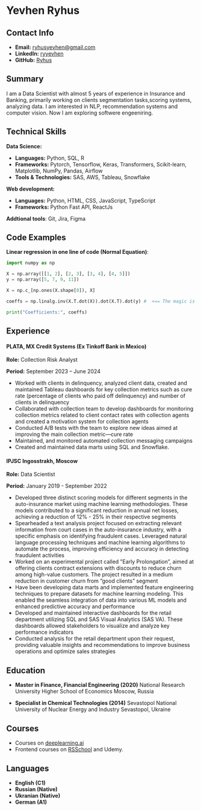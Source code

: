 # Yevhen Ryhus

## Contact Info

- **Email:** ryhusyevhen@gmail.com
- **LinkedIn:** [ryyevhen](https://linkedin.com/in/ryyevhen)
- **GitHub:** [Ryhus](https://github.com/Ryhus/)

## Summary

I am a Data Scientist with almost 5 years of experience in Insurance and Banking, primarily working on clients segmentation tasks,scoring systems, analyzing data. I am interested in NLP, recommendation systems and computer vision. Now I am exploring softwere engeeniring.

## Technical Skills

**Data Science:**

- **Languages:** Python, SQL, R
- **Frameworks:** Pytorch, Tensorflow, Keras, Transformers, Scikit-learn, Matplotlib, NumPy, Pandas, Airflow
- **Tools & Technologies:** SAS, AWS, Tableau, Snowflake

**Web development:**

- **Languages:** Python, HTML, CSS, JavaScript, TypeScript
- **Frameworks:** Python Fast API, ReactJs

**Addtional tools**: Git, Jira, Figma

## Code Examples

**Linear regression in one line of code (Normal Equation)**:

```python
import numpy as np

X = np.array([[1, 2], [2, 3], [3, 4], [4, 5]])
y = np.array([5, 7, 9, 11])

X = np.c_[np.ones(X.shape[0]), X]

coeffs = np.linalg.inv(X.T.dot(X)).dot(X.T).dot(y) #  <== The magic is here

print("Coefficients:", coeffs)
```

## Experience

#### PLATA, MX Credit Systems (Ex Tinkoff Bank in Mexico)

**Role:** Collection Risk Analyst

**Period:** September 2023 – June 2024

- Worked with clients in delinquency, analyzed client data, created and maintained Tableau dashboards for key
  collection metrics such as cure rate (percentage of clients who paid off delinquency) and number of clients in delinquency
- Collaborated with collection team to develop dashboards for monitoring collection metrics related to client contact rates with collection agents and created a motivation system for collection agents
- Conducted A/B tests with the team to explore new ideas aimed at improving the main collection metric—cure rate
- Maintained, and monitored automated collection messaging campaigns
- Created and maintained data marts using SQL and Snowflake.

#### IPJSC Ingosstrakh, Moscow

**Role:** Data Scientist

**Period:** January 2019 - September 2022

- Developed three distinct scoring models for different segments in the auto-insurance market using machine learning methodologies. These models contributed to a significant reduction in annual net losses, achieving a reduction of 12% - 25% in their respective segments
- Spearheaded a text analysis project focused on extracting relevant information from court cases in the
  auto-insurance industry, with a specific emphasis on identifying fraudulent cases. Leveraged natural language
  processing techniques and machine learning algorithms to automate the process, improving efficiency and accuracy
  in detecting fraudulent activities
- Worked on an experimental project called ”Early Prolongation”, aimed at offering clients contract extensions with
  discounts to reduce churn among high-value customers. The project resulted in a medium reduction in customer
  churn from ”good clients” segment
- Have been developing data marts and implemented feature engineering techniques to prepare datasets for machine
  learning modeling. This enabled the seamless integration of data into various ML models and enhanced predictive
  accuracy and performance
- Developed and maintained interactive dashboards for the retail department utilizing SQL and SAS Visual Analytics
  (SAS VA). These dashboards allowed stakeholders to visualize and analyze key performance indicators
- Conducted analysis for the retail department upon their request, providing valuable insights and recommendations
  to improve business operations and optimize sales strategies

## Education

- **Master in Finance, Financial Engineering (2020)**
  National Research University Higher School of Economics Moscow, Russia

- **Specialist in Chemical Technologies (2014)**
  Sevastopol National University of Nuclear Energy and Industry Sevastopol, Ukraine

## Courses

- Courses on [deeplearning.ai](https://www.deeplearning.ai/)
- Frontend courses on [RSSchool](https://rs.school/) and Udemy.

## Languages

- **English (C1)**
- **Russian (Native)**
- **Ukranian (Native)**
- **German (A1)**
